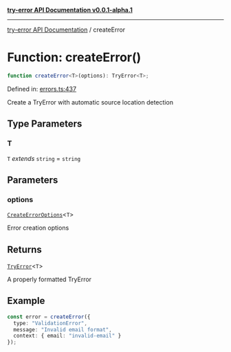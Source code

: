 [**try-error API Documentation v0.0.1-alpha.1**](../index.md)

***

[try-error API Documentation](../index.md) / createError

# Function: createError()

```ts
function createError<T>(options): TryError<T>;
```

Defined in: [errors.ts:437](https://github.com/oconnorjohnson/try-error/blob/e3ae0308069a4fba073f4543d527ad76373db795/src/errors.ts#L437)

Create a TryError with automatic source location detection

## Type Parameters

### T

`T` *extends* `string` = `string`

## Parameters

### options

[`CreateErrorOptions`](../interfaces/CreateErrorOptions.md)\<`T`\>

Error creation options

## Returns

[`TryError`](../interfaces/TryError.md)\<`T`\>

A properly formatted TryError

## Example

```typescript
const error = createError({
  type: "ValidationError",
  message: "Invalid email format",
  context: { email: "invalid-email" }
});
```
